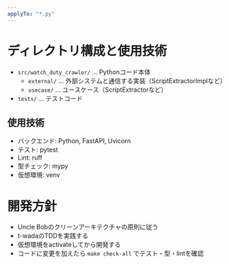 ```yaml
---
applyTo: "*.py"
---
```


# ディレクトリ構成と使用技術

- `src/watch_duty_crawler/` ... Pythonコード本体
  - `external/` ... 外部システムと通信する実装（ScriptExtractorImplなど）
  - `usecase/` ... ユースケース（ScriptExtractorなど）
- `tests/` ... テストコード

## 使用技術
- バックエンド: Python, FastAPI, Uvicorn
- テスト: pytest
- Lint: ruff
- 型チェック: mypy
- 仮想環境: venv

# 開発方針
- Uncle Bobのクリーンアーキテクチャの原則に従う
- t-wadaのTDDを実践する
- 仮想環境をactivateしてから開発する
- コードに変更を加えたら `make check-all` でテスト・型・lintを確認
